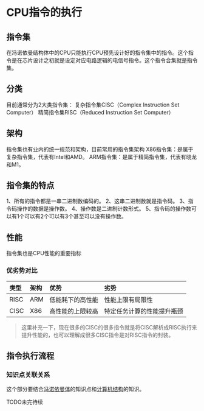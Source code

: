 # CPU指令的执行

## 指令集
在冯诺依曼结构体中的CPU只能执行CPU预先设计好的指令集中的指令。这个指令是在芯片设计之初就是设定对应电路逻辑的电信号指令。这个指令合集就是指令集。

## 分类
目前通常分为2大类指令集：
复杂指令集CISC（Complex Instruction Set Computer）
精简指令集RISC（Reduced Instruction Set Computer）

## 架构
指令集也有业内的统一规范和架构，目前常用的指令集架构
X86指令集：是属于复杂指令集，代表有Intel和AMD。
ARM指令集：是属于精简指令集，代表有晓龙和M1。


## 指令集的特点
1、所有的指令都是一串二进制数编码的。
2、这串二进制数就是指令码。
3、指令码操作的数据是操作数。
4、操作数是二进制计数形式。
5、指令码的操作数可以有1个可以有2个可以有3个甚至可以没有操作数。

## 性能
指令集也是CPU性能的重要指标

### 优劣势对比

| 类型 | 架构 | 优势 | 劣势 |
| :-- | :-- | :-- | :-- |
| RISC | ARM | 低能耗下的高性能 | 性能上限有局限性 |
| CISC | X86 | 高性能的上限较高 | 特定任务计算的性能提升瓶颈 |

> 这里补充一下，现在很多的CISC的很多指令就是将CISC解析成RISC执行来提升性能的，也可以理解成很多CISC指令是对RISC指令的封装。

## 指令执行流程

### 知识点关联关系
这个部分要结合[冯诺依曼体](./冯诺依曼式计算机)的知识点和[计算机结构](./计算机结构)的知识。

TODO未完待续
